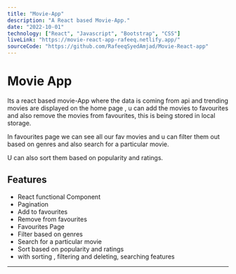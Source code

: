 ```yaml
---
title: "Movie-App"
description: "A React based Movie-App."
date: "2022-10-01"
technology: ["React", "Javascript", "Bootstrap", "CSS"]
liveLink: "https://movie-react-app-rafeeq.netlify.app/"
sourceCode: "https://github.com/RafeeqSyedAmjad/Movie-React-app"
---
```


# Movie App

Its a react based movie-App where the data is coming from api and trending movies are displayed on the home page , u can add  the movies to favourites and also remove the movies from favourites, this is being stored in local storage.

In favourites page we can see all our fav movies and u can filter them out based on genres and also search for a particular movie.

U can also sort them based on popularity and ratings.


## Features

- React functional Component
- Pagination
- Add to favourites 
- Remove from favourites
- Favourites Page
- Filter based on genres
- Search for a particular movie
- Sort based on popularity and ratings
- with sorting , filtering and deleting, searching features

---
